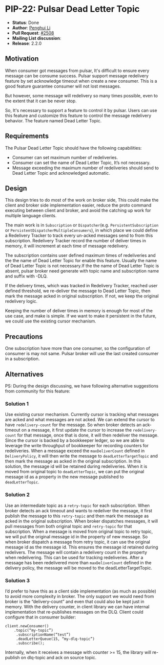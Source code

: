 # PIP-22: Pulsar Dead Letter Topic

- **Status**: Done
- **Author**: [Penghui Li](https://github.com/codelipenghui)
- **Pull Request**: [#2508](https://github.com/apache/incubator-pulsar/pull/2508)
- **Mailing List discussion**:
- **Release**: 2.2.0

## Motivation

When consumer got messages from pulsar, It's difficult to ensure every message can be consume success. Pulsar support message redelivery feature by set acknowledge timeout when create a new consumer. This is a good feature guarantee consumer will not lost messages.

But however, some message will redelivery so many times possible, even to the extent that it can be never stop.

So, It's necessary to support a feature to control it by pulsar. Users can use this feature and customize this feature to control the message redelivery behavior. The feature named Dead Letter Topic.

## Requirements

The Pulsar Dead Letter Topic should have the following capabilities:
- Consumer can set maximum number of redeliveries.
- Consumer can set the name of Dead Letter Topic, It’s not necessary.
- Message exceeding the maximum number of redeliveries should send to Dead Letter Topic and acknowledged automatic.

## Design

This design tries to do most of the work on broker side, This could make the client and broker side implementation easier, reduce the proto command executing between client and broker, and avoid the catching up work for multiple language clients.

The main work is in `Subscription` or `Dispatcher`(e.g. `PersistentSubscription` or `PersistentDispatcherMultipleConsumers`), in which place we could define  a Redelivery Tracker to track every un-acked messages send to from this subscription. Redelivery Tracker record the number of deliver times in memory, it will increment at each time of message redelivery.

The subscription contains user defined maximum times of redeliveries and the the name of Dead Letter Topic for enable this feature. Usually the name of Dead Letter Topic is not necessary.If the the name of Dead Letter Topic is absent, pulsar broker need generate with topic name and subscription name and suffix with -DLQ.

If the delivery times, which was tracked in Redelivery Tracker, reached user defined threshold, we re-deliver the message to Dead Letter Topic, then mark the message acked in original subscription. If not, we keep the original redelivery logic.

 Keeping the number of deliver times in memory is enough for most of the use case, and make is simple. If we want to make it persistent in the future, we could use the existing cursor mechanism.

## Precautions
One subscription have more than one consumer, so the configuration of consumer is may not same. Pulsar broker will use the last created consumer in a subscription.

## Alternatives

PS: During the design discussing, we have following alternative suggestions from community for this feature:

### Solution 1

Use existing cursor mechanism. Currently cursor is tracking what messages are acked and what messages are not acked. We can extend the cursor to have `redelivery-count` for the message. So when broker detects an ack-timeout on a message, it first update the cursor to increase the `redelivery-count` for that message, once that is done, it will then redeliver the message. Since the cursor is backed by a bookkeeper ledger, so we are able to leverage the write throughput of bookkeeper for recording counters for redeliveries.
When a message exceed the `maxDeliverCount` defined in `DeliveryPolicy`, it will then write the message to `deadLetterTargetTopic` and then mark the message as acked in the original subscription.
In this solution, the message id will be retained during redeliveries. When it is moved from original topic to `deadLetterTopic`, we can put the original message id as a property in the new message published to `deadLetterTopic`.

### Solution 2

Use an intermediate topic as a `retry-topic` for each subscription. When broker detects an ack timeout and wants to redeliver the message, it first publish the message to this `retry-topic` and then mark the message as acked in the original subscription.
When broker dispatches messages, it will pull messages from both original topic and `retry-topic` for that subscription.
When a message is moved from original topic to retry topic, we will put the original message id in the property of new message. So when broker dispatch a message from retry topic, it can use the original message id as the message id. This ensures the message id retained during redelivers.
The message will contain a redelivery count in the property when redelivering. This can be used for tracking redeliveries. After a message has been redelivered more than `maxDeliverCount` defined in the delivery policy, the message will be moved to the deadLetterTargetTopic.

### Solution 3

I’d prefer to have this as a client side implementation (as much as possible) to avoid more complexity in broker.
The only support we would need from broker is the “delivery-count” and even that could also be kept just in memory.
With the delivery counter, in client library we can have internal implementation that re-publishes messages on the DLQ.
Client could configure that in consumer builder:
```
client.newConsumer()
    .topic(“my-topic”)
     .subscriptionName(“test”)
     .deadLetterQueue(15, “my-dlq-topic”)
     .subscribe();
```
Internally, when it receives a message with counter >= 15, the library will re-publish on dlq-topic and ack on source topic.
